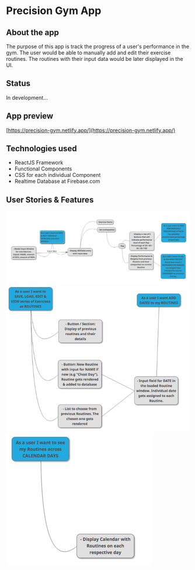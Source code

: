 # Precision Gym App

## About the app

The purpose of this app is track the progress of a user's performance in the gym. The user would be able to manually add and edit their exercise routines. The routines with their input data would be later displayed in the UI.

## Status

In development...

## App preview

[https://precision-gym.netlify.app/](https://precision-gym.netlify.app/)

## Technologies used

- ReactJS Framework
- Functional Components
- CSS for each individual Component
- Realtime Database at Firebase.com

## User Stories & Features

![User Stories 01](./assets/user-stories-01.png)
![User Stories 01](./assets/user-stories-02.png)
![User Stories 01](./assets/user-stories-03.png)
